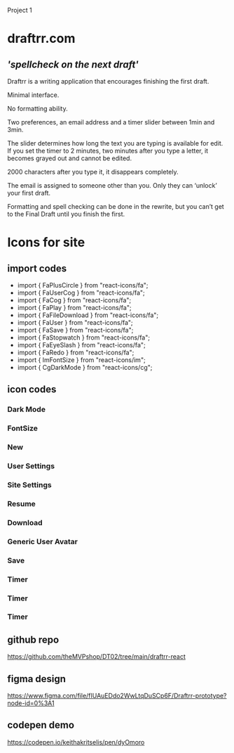 Project 1

# draftrr.com

## _'spellcheck on the next draft'_

Draftrr is a writing application that encourages finishing the first draft.

Minimal interface.

No formatting ability.

Two preferences, an email address and a timer slider between 1min and 3min.

The slider determines how long the text you are typing is available for edit. If you set the timer to 2 minutes, two minutes after you type a letter, it becomes grayed out and cannot be edited.

2000 characters after you type it, it disappears completely.

The email is assigned to someone other than you. Only they can ‘unlock’ your first draft.

Formatting and spell checking can be done in the rewrite, but you can’t get to the Final Draft until you finish the first.

# Icons for site

## import codes

* import { FaPlusCircle } from "react-icons/fa";
* import { FaUserCog } from "react-icons/fa";
* import { FaCog } from "react-icons/fa";
* import { FaPlay } from "react-icons/fa";
* import { FaFileDownload } from "react-icons/fa";
* import { FaUser } from "react-icons/fa";
* import { FaSave } from "react-icons/fa";
* import { FaStopwatch } from "react-icons/fa";
* import { FaEyeSlash } from "react-icons/fa";
* import { FaRedo } from "react-icons/fa";
* import { ImFontSize } from "react-icons/im";
* import { CgDarkMode } from "react-icons/cg";

## icon codes

### Dark Mode
<CgDarkMode />

### FontSize
<ImFontSize />

### New
<FaPlusCircle />

### User Settings
<FaUserCog />

### Site Settings
<FaCog />

### Resume
<FaPlay />

### Download
<FaFileDownload />

### Generic User Avatar
<FaUser />

### Save
<FaSave />

### Timer
<FaStopwatch />

### Timer
<FaEyeSlash />

### Timer
<FaRedo />

## github repo 
https://github.com/theMVPshop/DT02/tree/main/draftrr-react

## figma design
https://www.figma.com/file/fIUAuEDdo2WwLtqDuSCp6F/Draftrr-prototype?node-id=0%3A1

## codepen demo
https://codepen.io/keithakritselis/pen/dyOmoro